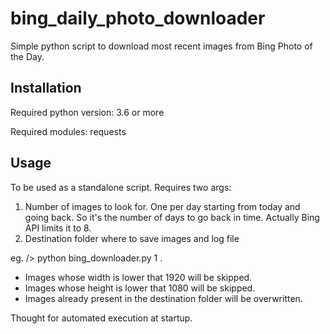 # bing_daily_photo_downloader
Simple python script to download most recent images from Bing Photo of the Day.

## Installation
Required python version: 3.6 or more

Required modules: requests

## Usage
To be used as a standalone script. Requires two args:
1) Number of images to look for. One per day starting from today and going back. So it's the number of days to go back in time. Actually Bing API limits it to 8.
2) Destination folder where to save images and log file

eg. /> python bing_downloader.py 1 .



* Images whose width is lower that 1920 will be skipped.
* Images whose height is lower that 1080 will be skipped.
* Images already present in the destination folder will be overwritten.

Thought for automated execution at startup.
